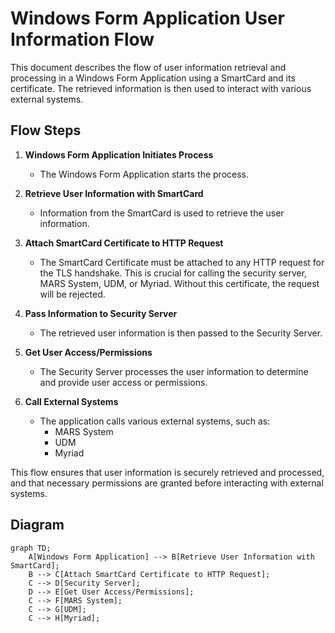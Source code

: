 # Windows Form Application User Information Flow

This document describes the flow of user information retrieval and processing in a Windows Form Application using a SmartCard and its certificate. The retrieved information is then used to interact with various external systems.

## Flow Steps

1. **Windows Form Application Initiates Process**
   - The Windows Form Application starts the process.

2. **Retrieve User Information with SmartCard**
   - Information from the SmartCard is used to retrieve the user information.

3. **Attach SmartCard Certificate to HTTP Request**
   - The SmartCard Certificate must be attached to any HTTP request for the TLS handshake. This is crucial for calling the security server, MARS System, UDM, or Myriad. Without this certificate, the request will be rejected.

4. **Pass Information to Security Server**
   - The retrieved user information is then passed to the Security Server.

5. **Get User Access/Permissions**
   - The Security Server processes the user information to determine and provide user access or permissions.

6. **Call External Systems**
   - The application calls various external systems, such as:
     - MARS System
     - UDM
     - Myriad

This flow ensures that user information is securely retrieved and processed, and that necessary permissions are granted before interacting with external systems.

## Diagram

```mermaid
graph TD;
    A[Windows Form Application] --> B[Retrieve User Information with SmartCard];
    B --> C[Attach SmartCard Certificate to HTTP Request];
    C --> D[Security Server];
    D --> E[Get User Access/Permissions];
    C --> F[MARS System];
    C --> G[UDM];
    C --> H[Myriad];

